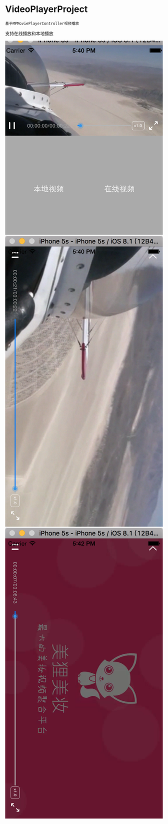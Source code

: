 # VideoPlayerProject
```
基于MPMoviePlayerController视频播放
```
支持在线播放和本地播放

![image](https://github.com/Oracimaru/VideoPlayerProject/blob/master/VideoPlayerProject/image/1%402x.png)
![image](https://github.com/Oracimaru/VideoPlayerProject/blob/master/VideoPlayerProject/image/2%402x.png)
![image](https://github.com/Oracimaru/VideoPlayerProject/blob/master/VideoPlayerProject/image/3%402x.png)

